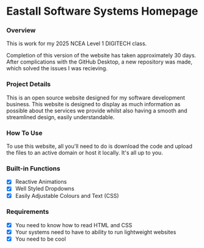 # Eastall Software Systems Homepage

### Overview

This is work for my 2025 NCEA Level 1 DIGITECH class.

Completion of this version of the website has taken approximately 30 days. After complications with the GitHub Desktop, a new repository was made, which solved the issues I was recieving.

### Project Details

This is an open source website designed for my software development business. This website is designed to display as much information as possible about the services we provide whilst also having a smooth and streamlined design, easily understandable.

### How To Use

To use this website, all you'll need to do is download the code and upload the files to an active domain or host it locally. It's all up to you.

### Built-in Functions

- [x] Reactive Animations
- [x] Well Styled Dropdowns
- [x] Easily Adjustable Colours and Text (CSS)

### Requirements

- [x] You need to know how to read HTML and CSS
- [x] Your systems need to have to ability to run lightweight websites
- [x] You need to be cool
